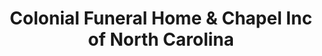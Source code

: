 ---
title: "Colonial Funeral Home & Chapel Inc of North Carolina"
url: /madison/colonial-funeral-home-und-chapel-inc-of-north-carolina/
shop: Bestattungen
---